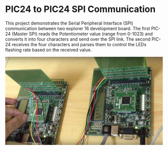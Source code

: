 # PIC24 to PIC24 SPI Communication

This project demonstrates the Serial Peripheral Interface (SPI) communication between two explorer 16 development board. The first PIC-24 (Master SPI) reads the Potentiometer value (range from 0-1023) and converts it into four characters and send over the SPI link. The second PIC-24 receives the four characters and parses them to control the LEDs flashing rate based on the received value.



![Alt text](./PIC_SPI.png?raw=true "PIC24 SPI Communication")
